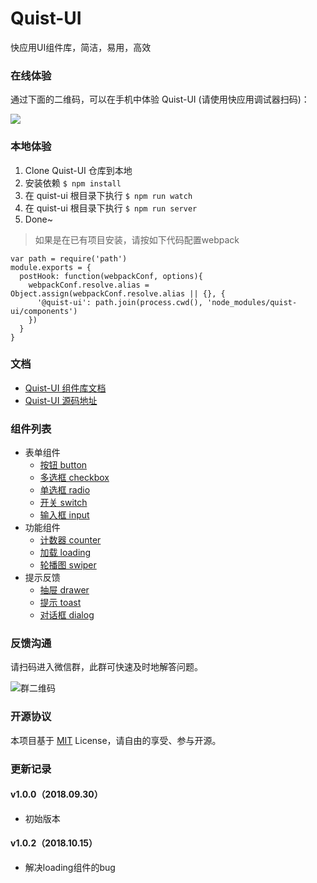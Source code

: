 # Quist-UI

快应用UI组件库，简洁，易用，高效

### 在线体验

通过下面的二维码，可以在手机中体验 Quist-UI (请使用快应用调试器扫码)：

![](http://pfrg4qq0y.bkt.clouddn.com/5baf2aa4N0ccc8797.png)

### 本地体验

1. Clone Quist-UI 仓库到本地
2. 安装依赖 `$ npm install`
3. 在 quist-ui 根目录下执行 `$ npm run watch`
4. 在 quist-ui 根目录下执行 `$ npm run server`
5. Done~

> 如果是在已有项目安装，请按如下代码配置webpack
```
var path = require('path')
module.exports = {
  postHook: function(webpackConf, options){
    webpackConf.resolve.alias = Object.assign(webpackConf.resolve.alias || {}, {
      '@quist-ui': path.join(process.cwd(), 'node_modules/quist-ui/components')
    })
  }
}
```
### 文档

- [Quist-UI 组件库文档](https://jdsecretfe.github.io/quist-ui)
- [Quist-UI 源码地址](https://github.com/JDsecretFE/quist-ui)

### 组件列表

- 表单组件
    - [按钮 button](https://jdsecretfe.github.io/quist-ui/#/components/quist-button/)
    - [多选框 checkbox](https://jdsecretfe.github.io/quist-ui/#/components/quist-checkbox/)
    - [单选框 radio](https://jdsecretfe.github.io/quist-ui/#/components/quist-radio/)
    - [开关 switch](https://jdsecretfe.github.io/quist-ui/#/components/quist-switch/)
    - [输入框 input](https://jdsecretfe.github.io/quist-ui/#/components/quist-input/)
- 功能组件
    - [计数器 counter](https://jdsecretfe.github.io/quist-ui/#/components/quist-counter/)
    - [加载 loading](https://jdsecretfe.github.io/quist-ui/#/components/quist-loading/)
    - [轮播图 swiper](https://jdsecretfe.github.io/quist-ui/#/components/quist-swiper/)
- 提示反馈
    - [抽屉 drawer](https://jdsecretfe.github.io/quist-ui/#/components/quist-drawer/)
    - [提示 toast](https://jdsecretfe.github.io/quist-ui/#/components/quist-toast/)
    - [对话框 dialog](https://jdsecretfe.github.io/quist-ui/#/components/quist-dialog/)

### 反馈沟通

请扫码进入微信群，此群可快速及时地解答问题。

![群二维码](http://pfrg4qq0y.bkt.clouddn.com/1022.jpeg)

### 开源协议

本项目基于 [MIT](http://opensource.org/licenses/MIT) License，请自由的享受、参与开源。


### 更新记录

#### v1.0.0（2018.09.30）

- 初始版本

#### v1.0.2（2018.10.15）

- 解决loading组件的bug